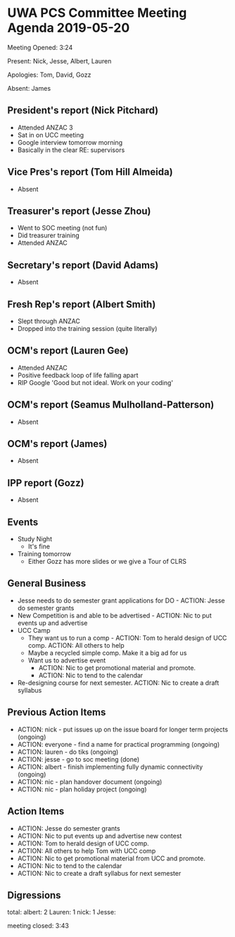 # UWA PCS Committee Meeting Agenda 2019-05-20

Meeting Opened: 3:24

Present: Nick, Jesse, Albert, Lauren

Apologies: Tom, David, Gozz

Absent: James

## President's report (Nick Pitchard)
  - Attended ANZAC 3
  - Sat in on UCC meeting
  - Google interview tomorrow morning
  - Basically in the clear RE: supervisors

## Vice Pres's report (Tom Hill Almeida)

  - Absent

## Treasurer's report (Jesse Zhou)

  - Went to SOC meeting (not fun)
  - Did treasurer training
  - Attended ANZAC 

## Secretary's report (David Adams)

  - Absent

## Fresh Rep's report (Albert Smith)

  - Slept through ANZAC 
  - Dropped into the training session (quite literally)

## OCM's report (Lauren Gee)

  - Attended ANZAC
  - Positive feedback loop of life falling apart
  - RIP Google 'Good but not ideal. Work on your coding'

## OCM's report (Seamus Mulholland-Patterson)

  - Absent

## OCM's report (James)

  - Absent

## IPP report (Gozz)

  - Absent

## Events

  - Study Night
    - It's fine 
  - Training tomorrow
    - Either Gozz has more slides or we give a Tour of CLRS

## General Business

  - Jesse needs to do semester grant applications for DO - ACTION: Jesse do semester grants
  - New Competition is and able to be advertised - ACTION: Nic to put events up and advertise
  - UCC Camp 
    - They want us to run a comp - ACTION: Tom to herald design of UCC comp. ACTION: All others to help
    - Maybe a recycled simple comp. Make it a big ad for us
    - Want us to advertise event 
      - ACTION: Nic to get promotional material and promote. 
      - ACTION: Nic to tend to the calendar
  - Re-designing course for next semester. ACTION: Nic to create a draft syllabus 
    
  
## Previous Action Items

  - ACTION: nick - put issues up on the issue board for longer term projects (ongoing)
  - ACTION: everyone - find a name for practical programming (ongoing)
  - ACTION: lauren - do tiks (ongoing)
  - ACTION: jesse - go to soc meeting (done)
  - ACTION: albert - finish implementing fully dynamic connectivity (ongoing)
  - ACTION: nic - plan handover document (ongoing)
  - ACTION: nic - plan holiday project (ongoing)

## Action Items

  - ACTION: Jesse do semester grants
  - ACTION: Nic to put events up and advertise new contest
  - ACTION: Tom to herald design of UCC comp. 
  - ACTION: All others to help Tom with UCC comp
  - ACTION: Nic to get promotional material from UCC and promote. 
  - ACTION: Nic to tend to the calendar
  - ACTION: Nic to create a draft syllabus for next semester

## Digressions

total: 
albert: 2
Lauren: 1 
nick: 1
Jesse:

meeting closed: 3:43

